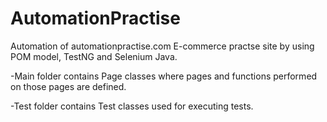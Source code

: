 # AutomationPractise
Automation of automationpractise.com E-commerce practse site by using POM model, TestNG and Selenium Java.

-Main folder contains Page classes where pages and functions performed on those pages are defined. 

-Test folder contains Test classes used for executing tests.
